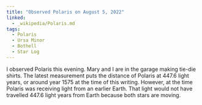 ```yaml
---
title: "Observed Polaris on August 5, 2022"
linked:
  - _wikipedia/Polaris.md
tags:
  - Polaris
  - Ursa Minor
  - Bothell
  - Star Log
---
```

I observed Polaris this evening. Mary and I are in the garage making tie-die shirts. The latest measurement puts the distance of Polaris at 447.6 light years, or around year 1575 at the time of this writing. However, at the time Polaris was receiving light from an earlier Earth. That light would not have travelled 447.6 light years from Earth because both stars are moving.
